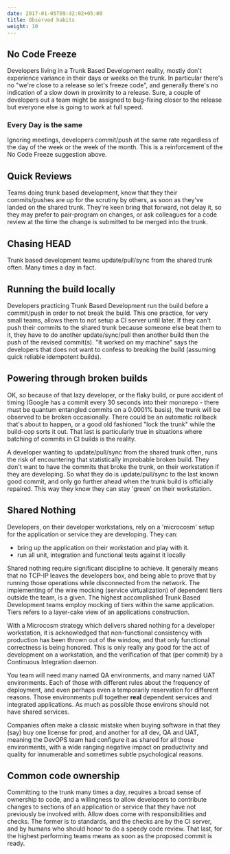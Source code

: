 ```yaml
---
date: 2017-01-05T09:42:02+05:00
title: Observed habits
weight: 10
---
```


## No Code Freeze

Developers living in a Trunk Based Development reality, mostly don't experience variance in their days or weeks on the 
trunk. In particular there's no "we're close to a release so let's freeze code", and generally there's no indication 
of a slow down in proximity to a release.  Sure, a couple of developers out a team might be assigned to bug-fixing closer
to the release but everyone else is going to work at full speed.

### Every Day is the same

Ignoring meetings, developers commit/push at the same rate regardless of the day of the week or the week of the month. 
This is a reinforcement of the No Code Freeze suggestion above.

## Quick Reviews

Teams doing trunk based development, know that they their commits/pushes are up for the scrutiny by others, as soon
as they've landed on the shared trunk. They're keen bring that forward, not delay it, so they may prefer to 
pair-program on changes, or ask colleagues for a code review at the time the change is submitted to be merged into
the trunk.

## Chasing HEAD

Trunk based development teams update/pull/sync from the shared trunk often. Many times a day in fact. 

## Running the build locally

Developers practicing Trunk Based Development run the build before a commit/push in order to not break the build. 
This one practice, for very small teams, allows them to not setup a CI server until later. If they can't push their 
commits to the shared trunk because someone else beat them to it, they have to do another update/sync/pull then
another build then the push of the revised commit(s). "It worked on my machine" says the developers that does not 
want to confess to breaking the build (assuming quick reliable idempotent builds).

## Powering through broken builds

OK, so because of that lazy developer, or the flaky build, or pure accident of timing (Google has a commit every 30 
seconds into their monorepo - there must be quantum entangled commits on a 0.0001% basis), the trunk will be observed 
to be broken occasionally. There could be an automatic rollback that's about to happen, or a good old fashioned "lock 
the trunk" while the build-cop sorts it out. That last is particularly true in situations where batching of commits in 
CI builds is the reality.

A developer wanting to update/pull/sync from the shared trunk often, runs the risk of encountering that 
statistically improbable broken build. They don't want to have the commits that broke the trunk, on their workstation
if they are developing. So what they do is update/pull/sync to the last known good commit, and only go further
ahead when the trunk build is officially repaired. This way they know they can stay 'green' on their workstation.

## Shared Nothing

Developers, on their developer workstations, rely on a 'microcosm' setup for the application or service 
they are developing. They can:

* bring up the application on their workstation and play with it. 
* run all unit, integration and functional tests against it locally

Shared nothing require significant discipline to achieve. It generally means that no TCP-IP leaves the developers 
box, and being able to prove that by running those operations while disconnected from the network.  The 
implementing of the wire mocking (service virtualization) of dependent tiers outside the team, is a given. The highest 
accomplished Trunk Based Development teams employ mocking of tiers within the same application. Tiers refers to a 
layer-cake view of an applications construction.

With a Microcosm strategy which delivers shared nothing for a developer workstation, it is acknowledged that 
non-functional consistency with production has been thrown out of the window, and that only functional correctness
is being honored.  This is only really any good for the act of development on a workstation, and the verification of 
that (per commit) by a Continuous Integration daemon.  

You team will need many named QA environments, and many named 
UAT environments. Each of those with different rules about the frequency of deployment, and even perhaps even 
a temporarily reservation for different reasons. Those environments pull together **real** dependent services 
and integrated applications. As much as possible those environs should not have shared services. 

Companies often make a classic mistake when buying software in that they (say) buy one license for prod, and another 
for all dev, QA and UAT, meaning the DevOPS team had configure it as shared for all those environments, with a wide 
ranging negative impact on productivity and quality for innumerable and sometimes subtle psychological reasons.

## Common code ownership

Committing to the trunk many times a day, requires a broad sense of ownership to code, and a willingness to allow 
developers to contribute changes to sections of an application or service that they have not previously be involved 
with. Allow does come with responsibilities and checks. The former is to standards, and the checks are by the CI server, 
and by humans who should honor to do a speedy code review. That last, for the highest performing teams means as soon
as the proposed commit is ready.